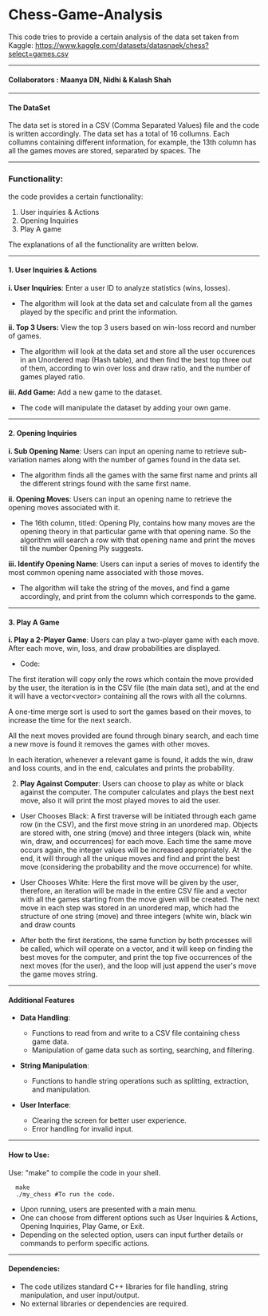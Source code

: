 # Chess-Game-Analysis
This code tries to provide a certain analysis of the data set taken from Kaggle: https://www.kaggle.com/datasets/datasnaek/chess?select=games.csv

---
#### Collaborators : Maanya DN, Nidhi & Kalash Shah
---
#### The DataSet
The data set is stored in a CSV (Comma Separated Values) file and the code is written accordingly. The data set has a total of 16 collumns. Each collumns containing different information, for example, the 13th column has all the games moves are stored, separated by spaces. The 


---
### Functionality:
the code provides a certain functionality:
1. User inquiries & Actions
2. Opening Inquiries
3. Play A game

The explanations of all the functionality are written below.

---

#### 1. User Inquiries & Actions


**i. User Inquiries**: Enter a user ID to analyze statistics (wins, losses).
   - The algorithm will look at the data set and calculate from all the games played by the specific and print the information.

**ii. Top 3 Users:** View the top 3 users based on win-loss record and number of games.
   - The algorithm will look at the data set and store all the user occurences in an Unordered map (Hash table), and then find the best top three out of them, according to win over loss and draw ratio, and the number of games played ratio.

**iii. Add Game:** Add a new game to the dataset.
   - The code will manipulate the dataset by adding your own game.

---

#### 2. Opening Inquiries

**i. Sub Opening Name**: Users can input an opening name to retrieve sub-variation names along with the number of games found in the data set.

   - The algorithm finds all the games with the same first name and prints all the different strings found with the same first name.
   

**ii. Opening Moves**: Users can input an opening name to retrieve the opening moves associated with it.

- The 16th column, titled:  Opening Ply, contains how many moves are the opening theory in that particular game with that opening name. So the algorithm will search a row with that opening name and print the moves till the number Opening Ply suggests.


**iii. Identify Opening Name**: Users can input a series of moves to identify the most common opening name associated with those moves.
   - The algorithm will take the string of the moves, and find a game accordingly, and print from the column which corresponds to the game.

---

#### 3. Play A Game

**i. Play a 2-Player Game**:  Users can play a two-player game with each move. After each move, win, loss, and draw probabilities are displayed.

   - Code:

The first iteration will copy only the rows which contain the move provided by the user, the iteration is in the CSV file (the main data set), and at the end it will have a vector<vector<strings>> containing all the rows with all the columns.

A one-time merge sort is used to sort the games based on their moves, to increase the time for the next search.

All the next moves provided are found through binary search, and each time a new move is found it removes the games with other moves.

In each iteration, whenever a relevant game is found, it adds the win, draw and loss counts, and in the end, calculates and prints the probability.

2. **Play Against Computer**: Users can choose to play as white or black against the computer. The computer calculates and plays the best next move, also it will print the most played moves to aid the user.

- User Chooses Black: A first traverse will be initiated through each game row (in the CSV), and the first move string in an unordered map. Objects are stored with, one string (move) and three integers (black win, white win, draw, and occurrences) for each move. Each time the same move occurs again, the integer values will be increased appropriately. At the end, it will through all the unique moves and find and print the best move (considering the probability and the move occurrence) for white.
  
- User Chooses White: Here the first move will be given by the user, therefore, an iteration will be made in the entire CSV file and a vector with all the games starting from the move given will be created.
The next move in each step was stored in an unordered map, which had the structure of one string (move) and three integers (white win, black win and draw counts

- After both the first iterations, the same function by both processes will be called, which will operate on a vector, and it will keep on finding the best moves for the computer, and print the top five occurrences of the next moves (for the user), and the loop will just append the user's move the game moves string.

---

#### Additional Features

- **Data Handling**:
  - Functions to read from and write to a CSV file containing chess game data.
  - Manipulation of game data such as sorting, searching, and filtering.

- **String Manipulation**:
  - Functions to handle string operations such as splitting, extraction, and manipulation.

- **User Interface**:
  - Clearing the screen for better user experience.
  - Error handling for invalid input.

---

#### How to Use:
Use: "make" to compile the code in your shell.
```
  make
  ./my_chess #To run the code. 
```
- Upon running, users are presented with a main menu.
- One can choose from different options such as User Inquiries & Actions, Opening Inquiries, Play Game, or Exit.
- Depending on the selected option, users can input further details or commands to perform specific actions.

---

#### Dependencies:

- The code utilizes standard C++ libraries for file handling, string manipulation, and user input/output.
- No external libraries or dependencies are required.
